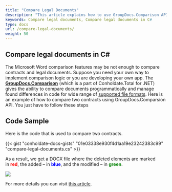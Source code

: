 ```yaml
---
title: "Compare Legal Documents"
description: "This article explains how to use GroupDocs.Comparison API (which is a part of Conholdate.Total for .NET) to compare legal documents."
keywords: Compare legal documents, Compare legal documents in C#
type: docs
url: /compare-legal-documents/
weight: 50
---
```


## Compare legal documents in C#

The Microsoft Word comparison features may be not enough to compare contracts and legal documents. Suppose you need your own way to implement comparison logic or you are developing your own app. The [**GroupDocs.Comparison**](https://products.groupdocs.com/comparison/net) (which is a part of Conholdate.Total for .NET) gives the ability to compare documents programmatically and manage found differences in code for wide range of [supported file formats](https://docs.groupdocs.com/comparison/net/supported-document-formats/). Here is an example of how to compare two contracts using GroupDocs.Comparsion API. You just have to follow these steps


## Code Sample
Here is the code that is used to compare two contracts.

{{< gist "conholdate-docs-gists" "01e03338e930f4d1aa19e23242383c99" "compare-legal-documents.cs" >}}

As a result, we get a DOCX file where the deleted elements are marked in <font color="red">**red**</font>, the added – in <font color="blue">**blue**</font>, and the modified – in <font color="green">**green**</font>.

![](https://docs.groupdocs.com/comparison/net/images/how-to-compare-contracts-drafts-and-legal-documents_5.png)

For more details you can visit [this article](https://docs.groupdocs.com/comparison/net/how-to-compare-contracts-drafts-and-legal-documents/).






